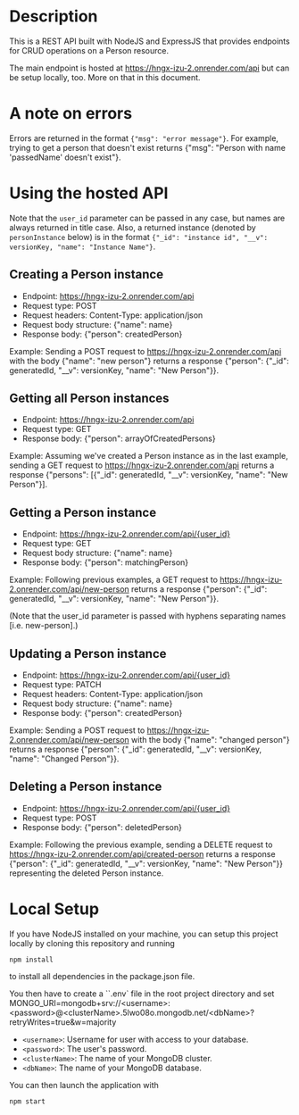 # Description
This is a REST API built with NodeJS and ExpressJS that provides endpoints
for CRUD operations on a Person resource.

The main endpoint is hosted at https://hngx-izu-2.onrender.com/api but can be
setup locally, too. More on that in this document.

# A note on errors
Errors are returned in the format `{"msg": "error message"}`. For example,
trying to get a person that doesn't exist returns {"msg": "Person with name
'passedName' doesn't exist"}.

# Using the hosted API
Note that the `user_id` parameter can be passed in any case, but names are always
returned in title case. Also, a returned instance (denoted by `personInstance`
below) is in the format
`{"_id": "instance id", "__v": versionKey, "name": "Instance Name"}`.

## Creating a Person instance
* Endpoint: https://hngx-izu-2.onrender.com/api
* Request type: POST
* Request headers: Content-Type: application/json
* Request body structure: {"name": name}
* Response body: {"person": createdPerson}

Example: Sending a POST request to https://hngx-izu-2.onrender.com/api with the
body {"name": "new person"} returns a response {"person": {"_id": generatedId,
"__v": versionKey, "name": "New Person"}}.

## Getting all Person instances
* Endpoint: https://hngx-izu-2.onrender.com/api
* Request type: GET
* Response body: {"person": arrayOfCreatedPersons}

Example: Assuming we've created a Person instance as in the last example,
sending a GET request to https://hngx-izu-2.onrender.com/api  returns a response 
{"persons": [{"_id": generatedId, "__v": versionKey, "name": "New Person"}].

## Getting a Person instance
* Endpoint: https://hngx-izu-2.onrender.com/api/{user_id}
* Request type: GET
* Request body structure: {"name": name}
* Response body: {"person": matchingPerson}

Example: Following previous examples, a GET request to 
https://hngx-izu-2.onrender.com/api/new-person returns a response {"person":
{"_id": generatedId, "__v": versionKey, "name": "New Person"}}.

(Note that the user_id parameter is passed with hyphens separating names [i.e.
new-person].)

## Updating a Person instance
* Endpoint: https://hngx-izu-2.onrender.com/api/{user_id}
* Request type: PATCH
* Request headers: Content-Type: application/json
* Request body structure: {"name": name}
* Response body: {"person": createdPerson}

Example: Sending a POST request to
https://hngx-izu-2.onrender.com/api/new-person with the body {"name": "changed person"} 
returns a response {"person": {"_id": generatedId, "__v": versionKey, "name":
"Changed Person"}}.


## Deleting a Person instance
* Endpoint: https://hngx-izu-2.onrender.com/api/{user_id}
* Request type: POST
* Response body: {"person": deletedPerson}

Example: Following the previous example, sending a DELETE request to
https://hngx-izu-2.onrender.com/api/created-person returns a response
{"person": {"_id": generatedId, "__v": versionKey, "name": "New Person"}}
representing the deleted Person instance.

# Local Setup
If you have NodeJS installed on your machine, you can setup this project
locally by cloning this repository and running
```
npm install
```
to install all dependencies in the package.json file.

You then have to create a ``.env` file in the root project directory and set
MONGO_URI=mongodb+srv://\<username\>:\<password\>@\<clusterName\>.5lwo08o.mongodb.net/\<dbName\>?retryWrites=true&w=majority

* `<username>`: Username for user with access to your database.
* `<password>`: The user's password.
* `<clusterName>`: The name of your MongoDB cluster.
* `<dbName>`: The name of your MongoDB database.

You can then launch the application with
```
npm start
```
